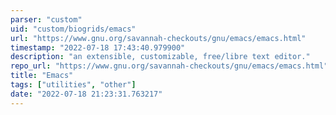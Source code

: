```yaml
---
parser: "custom"
uid: "custom/biogrids/emacs"
url: "https://www.gnu.org/savannah-checkouts/gnu/emacs/emacs.html"
timestamp: "2022-07-18 17:43:40.979900"
description: "an extensible, customizable, free/libre text editor."
repo_url: "https://www.gnu.org/savannah-checkouts/gnu/emacs/emacs.html"
title: "Emacs"
tags: ["utilities", "other"]
date: "2022-07-18 21:23:31.763217"
---
```

